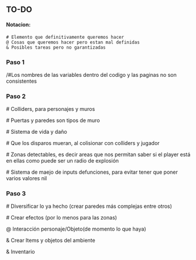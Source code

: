 ## TO-DO
#### Notacion:
```
# Elemento que definitivamente queremos hacer
@ Cosas que queremos hacer pero estan mal definidas
& Posibles tareas pero no garantizadas
```
### Paso 1

/#Los nombres de las variables dentro del codigo y las paginas no son consistentes

### Paso 2

\# Colliders, para personajes y muros

\# Puertas y paredes son tipos de muro

\# Sistema de vida y daño

\# Que los disparos mueran, al colisionar con colliders y jugador

\# Zonas detectables, es decir areas que nos permitan saber si el player está en ellas como puede ser un radio de explosión

\# Sistema de maejo de inputs defunciones, para evitar tener que poner varios valores nil

### Paso 3

\# Diversificar lo ya hecho (crear paredes más complejas entre otros)

\# Crear efectos (por lo menos para las zonas)

@ Interacción personaje/Objeto(de momento lo que haya)

& Crear Items y objetos del ambiente 

& Inventario
